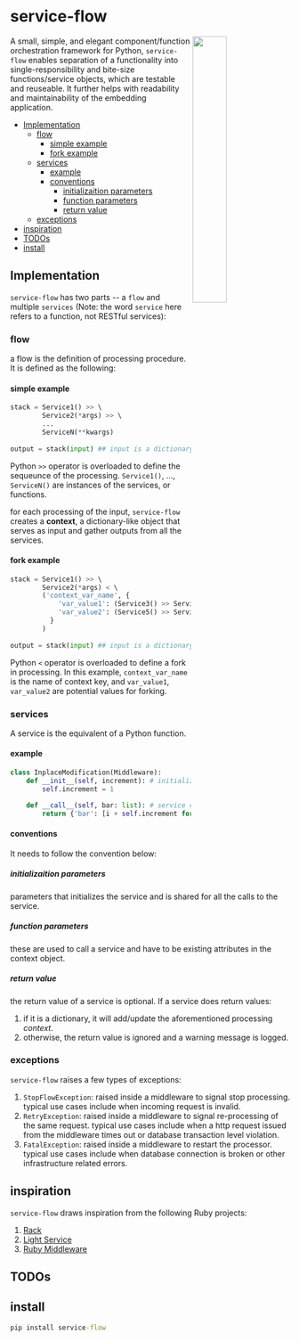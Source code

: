 # service-flow 

<img src='https://www.worksmartsystems.com/images/C3_4StationL3.gif' width="35%" height="35%" align="right" />

A small, simple, and elegant component/function orchestration framework for Python, `service-flow` enables separation of a functionality into single-responsibility and bite-size functions/service objects, which are testable and reuseable. It further helps with readability and maintainability of the embedding application.

- [Implementation](#implementation)
  - [flow](#flow)
    - [simple example](#simple-example)
    - [fork example](#fork-example)
  - [services](#services)
    - [example](#example)
    - [conventions](#conventions)
      - [initializaition parameters](#initializaition-parameters)
      - [function parameters](#function-parameters)
      - [return value](#return-value)
  - [exceptions](#exceptions)
- [inspiration](#inspiration)
- [TODOs](#todos)
- [install](#install)

## Implementation

`service-flow` has two parts -- a `flow` and multiple `services` (Note: the word `service` here refers to a function, not RESTful services):

### flow

a flow is the definition of processing procedure. It is defined as the following:

#### simple example

``` python
stack = Service1() >> \ 
        Service2(*args) >> \ 
        ... 
        ServiceN(**kwargs) 
        
output = stack(input) ## input is a dictionary with all the input parameters as attributes
```

Python `>>` operator is overloaded to define the sequeunce of the processing. `Service1()`, ..., `ServiceN()` are instances of the services, or functions.

for each processing of the input, `service-flow` creates a **context**, a dictionary-like object that serves as input and gather outputs from all the services.


#### fork example

``` python
stack = Service1() >> \ 
        Service2(*args) < \ 
        ('context_var_name', {
            'var_value1': (Service3() >> Service4(**kwargs)),
            'var_value2': (Service5() >> Service4(**kwargs)),
          }
        ) 
        
output = stack(input) ## input is a dictionary with all the input parameters as attributes
```

Python `<` operator is overloaded to define a fork in processing. In this example, `context_var_name` is the name of context key, and `var_value1`, `var_value2` are potential values for forking.



### services

A service is the equivalent of a Python function. 

#### example

```python
class InplaceModification(Middleware):
    def __init__(self, increment): # initialization
        self.increment = 1

    def __call__(self, bar: list): # service call 
        return {'bar': [i + self.increment for i in bar]}
```

#### conventions

It needs to follow the convention below:

##### initializaition parameters
 
parameters that initializes the service and is shared for all the calls to the service.

##### function parameters

these are used to call a service and have to be existing attributes in the context object.

##### return value

the return value of a service is optional. If a service does return values:

1. if it is a dictionary, it will add/update the aforementioned processing *context*.
2. otherwise, the return value is ignored and a warning message is logged.


### exceptions

`service-flow` raises a few types of exceptions:

1. `StopFlowException`: raised inside a middleware to signal stop processing. typical use cases include when incoming request is invalid.  
2. `RetryException`: raised inside a middleware to signal re-processing of the same request. typical use cases include when a http request issued from the middleware times out or database transaction level violation.
3. `FatalException`: raised inside a middleware to restart the processor. typical use cases include when database connection is broken or other infrastructure related errors.


## inspiration

`service-flow` draws inspiration from the following Ruby projects:

1. [Rack](https://github.com/rack/rack) 
2. [Light Service](https://github.com/adomokos/light-service)
3. [Ruby Middleware](https://github.com/Ibsciss/ruby-middleware)

## TODOs

## install

```cmd
pip install service-flow
```